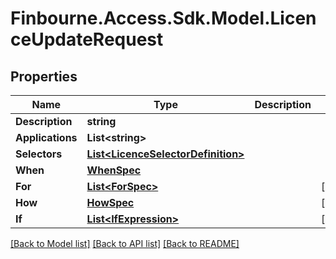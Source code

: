 
# Finbourne.Access.Sdk.Model.LicenceUpdateRequest

## Properties

Name | Type | Description | Notes
------------ | ------------- | ------------- | -------------
**Description** | **string** |  | 
**Applications** | **List&lt;string&gt;** |  | 
**Selectors** | [**List&lt;LicenceSelectorDefinition&gt;**](LicenceSelectorDefinition.md) |  | 
**When** | [**WhenSpec**](WhenSpec.md) |  | 
**For** | [**List&lt;ForSpec&gt;**](ForSpec.md) |  | [optional] 
**How** | [**HowSpec**](HowSpec.md) |  | [optional] 
**If** | [**List&lt;IfExpression&gt;**](IfExpression.md) |  | [optional] 

[[Back to Model list]](../README.md#documentation-for-models)
[[Back to API list]](../README.md#documentation-for-api-endpoints)
[[Back to README]](../README.md)

